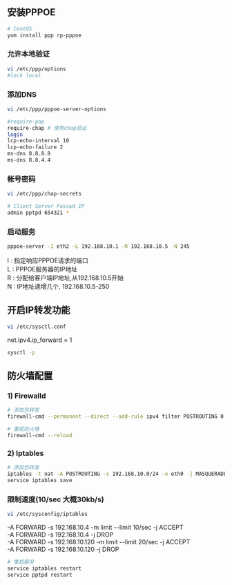 ## 安装PPPOE
``` bash
# CentOS
yum install ppp rp-pppoe
```

### 允许本地验证
``` bash
vi /etc/ppp/options
#lock local
```

### 添加DNS
``` bash
vi /etc/ppp/pppoe-server-options

#require-pap
require-chap # 使用chap验证
login
lcp-echo-interval 10
lcp-echo-failure 2
ms-dns 8.8.8.8
ms-dns 8.8.4.4
```

### 帐号密码
``` bash
vi /etc/ppp/chap-secrets

# Client Server Passwd IP
admin pptpd 654321 *
```

### 启动服务
``` bash
pppoe-server -I eth2 -L 192.168.10.1 -R 192.168.10.5 -N 245
```
I : 指定响应PPPOE请求的端口<br>
L : PPPOE服务器的IP地址<br>
R : 分配给客户端IP地址,从192.168.10.5开始<br>
N : IP地址递增几个, 192.168.10.5-250<br>

## 开启IP转发功能
``` bash
vi /etc/sysctl.conf
```
net.ipv4.ip_forward = 1
``` bash
sysctl -p
```

## 防火墙配置
### 1) Firewalld
``` bash
# 添加包转发
firewall-cmd --permanent --direct --add-rule ipv4 filter POSTROUTING 0 -t nat -s 192.168.10.0/24 -o eth0 -j MASQUERADE

# 重启防火墙
firewall-cmd --reload
```

### 2) Iptables
``` bash
# 添加包转发
iptables -t nat -A POSTROUTING -s 192.168.10.0/24 -o eth0 -j MASQUERADE
service iptables save
```

### 限制速度(10/sec 大概30kb/s)
``` bash
vi /etc/sysconfig/iptables
```
-A FORWARD -s 192.168.10.4 -m limit --limit 10/sec -j ACCEPT<br>
-A FORWARD -s 192.168.10.4 -j DROP<br>
-A FORWARD -s 192.168.10.120 -m limit --limit 20/sec -j ACCEPT<br>
-A FORWARD -s 192.168.10.120 -j DROP<br>
``` bash
# 重启服务
service iptables restart
service pptpd restart
```
